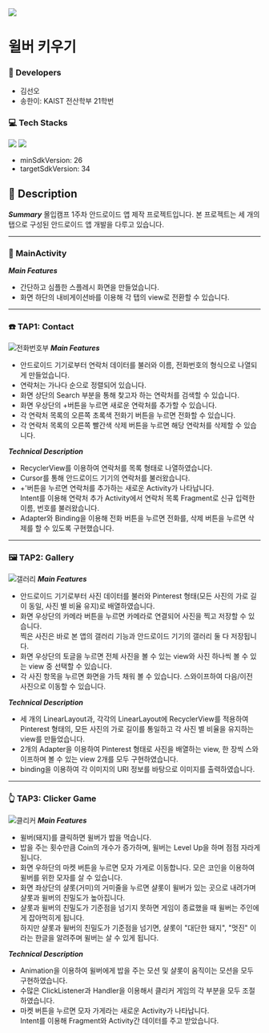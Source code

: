 <img src="https://capsule-render.vercel.app/api?type=soft&color=F5A9E1&height=80&section=header&text=🐷윌버%20키우기🐷&fontSize=50&fontColor=FFFFFF"/>


# 윌버 키우기

### 👥 Developers
- 김선오
- 송한이: KAIST 전산학부 21학번

### 💻 Tech Stacks
<img src="https://img.shields.io/badge/AndroidStudio-3DDC84?style=flat-square&logo=AndroidStudio&logoColor=white"/> <img src="https://img.shields.io/badge/Kotlin-7F52FF?style=flat-square&logo=Kotlin&logoColor=white"/>
- minSdkVersion: 26
- targetSdkVersion: 34

## 📢 Description

***Summary***
몰입캠프 1주차 안드로이드 앱 제작 프로젝트입니다.
본 프로젝트는 세 개의 탭으로 구성된 안드로이드 앱 개발을 다루고 있습니다.

---

### 📱 MainActivity
***Main Features***
- 간단하고 심플한 스플레시 화면을 만들었습니다.
- 화면 하단의 내비게이션바를 이용해 각 탭의 view로 전환할 수 있습니다.

---

### ☎️ TAP1: Contact
![전화번호부](https://github.com/sunohkim/Madcamp_AndroidApp/assets/112535704/ccade6b6-da92-4740-b9a2-e47c0c888a58)
***Main Features***
- 안드로이드 기기로부터 연락처 데이터를 불러와 이름, 전화번호의 형식으로 나열되게 만들었습니다.
- 연락처는 가나다 순으로 정렬되어 있습니다.
- 화면 상단의 Search 부분을 통해 찾고자 하는 연락처를 검색할 수 있습니다.
- 화면 우상단의 +버튼을 누르면 새로운 연락처를 추가할 수 있습니다.
- 각 연락처 목록의 오른쪽 초록색 전화기 버튼을 누르면 전화할 수 있습니다.
- 각 연락처 목록의 오른쪽 빨간색 삭제 버튼을 누르면 해당 연락처를 삭제할 수 있습니다.

***Technical Description***
- RecyclerView를 이용하여 연락처를 목록 형태로 나열하였습니다.
- Cursor를 통해 안드로이드 기기의 연락처를 불러왔습니다.
- +'버튼을 누르면 연락처를 추가하는 새로운 Activity가 나타납니다. <br/>
  Intent를 이용해 연락처 추가 Activity에서 연락처 목록 Fragment로 신규 입력한 이름, 번호를 불러왔습니다.
- Adapter와 Binding을 이용해 전화 버튼을 누르면 전화를, 삭제 버튼을 누르면 삭제를 할 수 있도록 구현했습니다.

---

### 🖼️ TAP2: Gallery
![갤러리](https://github.com/sunohkim/Madcamp_AndroidApp/assets/112535704/ee1bc291-7408-4d5a-9a8b-df6b28034848)
***Main Features***
- 안드로이드 기기로부터 사진 데이터를 불러와 Pinterest 형태(모든 사진의 가로 길이 동일, 사진 별 비율 유지)로 배열하였습니다.
- 화면 우상단의 카메라 버튼을 누르면 카메라로 연결되어 사진을 찍고 저장할 수 있습니다. <br/>
  찍은 사진은 바로 본 앱의 갤러리 기능과 안드로이드 기기의 갤러리 둘 다 저장됩니다.
- 화면 우상단의 토글을 누르면 전체 사진을 볼 수 있는 view와 사진 하나씩 볼 수 있는 view 중 선택할 수 있습니다.
- 각 사진 항목을 누르면 화면을 가득 채워 볼 수 있습니다. 스와이프하여 다음/이전 사진으로 이동할 수 있습니다.

***Technical Description***
- 세 개의 LinearLayout과, 각각의 LinearLayout에 RecyclerView를 적용하여 Pinterest 형태의, 모든 사진의 가로 길이를 통일하고 각 사진 별 비율을 유지하는 view를 만들었습니다.
- 2개의 Adapter을 이용하여 Pinterest 형태로 사진을 배열하는 view, 한 장씩 스와이프하며 볼 수 있는 view 2개를 모두 구현하였습니다.
- binding을 이용하여 각 이미지의 URI 정보를 바탕으로 이미지를 출력하였습니다.

---

### 👆 TAP3: Clicker Game
![클리커](https://github.com/sunohkim/Madcamp_AndroidApp/assets/112535704/eb5ea4a2-278c-421c-be94-c45e70a12bec)
***Main Features***
- 윌버(돼지)를 클릭하면 윌버가 밥을 먹습니다.
- 밥을 주는 횟수만큼 Coin의 개수가 증가하며, 윌버는 Level Up을 하며 점점 자라게 됩니다.
- 화면 우하단의 마켓 버튼을 누르면 모자 가게로 이동합니다. 모은 코인을 이용하여 윌버를 위한 모자를 살 수 있습니다.
- 화면 좌상단의 샬롯(거미)의 거미줄을 누르면 샬롯이 윌버가 있는 곳으로 내려가며 샬롯과 윌버의 친밀도가 높아집니다.
- 샬롯과 윌버의 친밀도가 기준점을 넘기지 못하면 게임이 종료했을 때 윌버는 주인에게 잡아먹히게 됩니다. <br/>
  하지만 샬롯과 윌버의 친밀도가 기준점을 넘기면, 샬롯이 "대단한 돼지", "멋진" 이라는 한글을 알려주며 윌버는 살 수 있게 됩니다.

***Technical Description***
- Animation을 이용하여 윌버에게 밥을 주는 모션 및 샬롯이 움직이는 모션을 모두 구현하였습니다.
- 수많은 ClickListener과 Handler을 이용해서 클리커 게임의 각 부분을 모두 조절하였습니다.
- 마켓 버튼을 누르면 모자 가게라는 새로운 Activity가 나타납니다. <br/>
  Intent를 이용해 Fragment와 Activity간 데이터를 주고 받았습니다.
